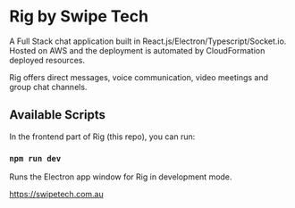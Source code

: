 # Rig by Swipe Tech

A Full Stack chat application built in React.js/Electron/Typescript/Socket.io. Hosted on AWS and the deployment is automated by CloudFormation deployed resources.

Rig offers direct messages, voice communication, video meetings and group chat channels.

## Available Scripts

In the frontend part of Rig (this repo), you can run:

### `npm run dev`

Runs the Electron app window for Rig in development mode.

https://swipetech.com.au

